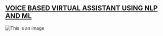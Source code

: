 ## [VOICE BASED VIRTUAL ASSISTANT USING NLP AND ML](https://github.com/Lonecarcass/Portfolio/blob/main/Project.md)
![This is an image](https://media.discordapp.net/attachments/1008813942820327466/1042860354339881010/2604603335_microphone_in_a_lab_room__portal_2__illustration_by_artgerm_and_greg_rutkowski__audio_waveform__reco.png)
